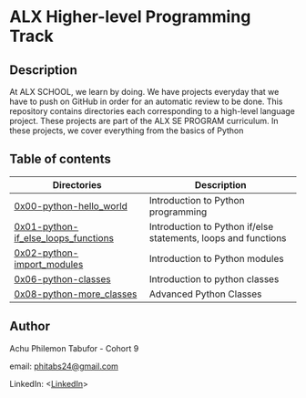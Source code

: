 # ALX Higher-level Programming Track #

## Description ##

At ALX SCHOOL, we learn by doing. We have projects everyday that we have to push on GitHub in order for an automatic review to be done.
This repository contains directories each corresponding to a high-level language project.
These projects are part of the ALX SE PROGRAM curriculum.
In these projects, we cover everything from the basics of Python

## Table of contents ##

Directories | Description
----------- | -----------
[0x00-python-hello_world](./0x00-python-hello_world) | Introduction to Python programming
[0x01-python-if_else_loops_functions](./0x01-python-if_else_loops_functions) | Introduction to Python if/else statements, loops and functions
[0x02-python-import_modules](./0x02-python-import_modules) | Introduction to Python modules
[0x06-python-classes](0x06-python-classes) | Introduction to python classes
[0x08-python-more_classes](0x08-python-more_classes) | Advanced Python Classes

## Author ##

Achu Philemon Tabufor - Cohort 9

email: phitabs24@gmail.com

LinkedIn: <[LinkedIn]>

[LinkedIn]: https://linkedin.com/achu.philemon